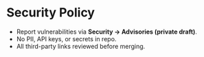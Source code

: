 # Security Policy
- Report vulnerabilities via **Security → Advisories (private draft)**.
- No PII, API keys, or secrets in repo.
- All third-party links reviewed before merging.
